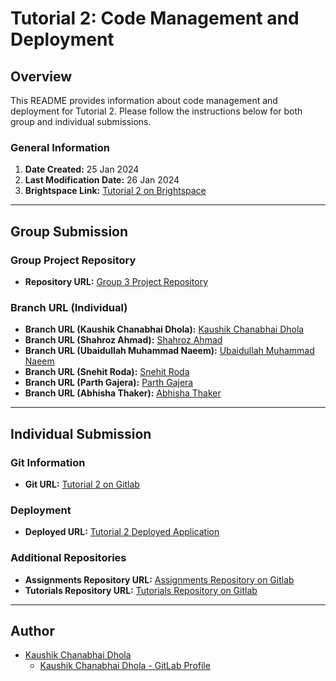 # Tutorial 2: Code Management and Deployment

## Overview
This README provides information about code management and deployment for Tutorial 2. Please follow the instructions below for both group and individual submissions.

### General Information
1. **Date Created:** 25 Jan 2024
2. **Last Modification Date:** 26 Jan 2024
3. **Brightspace Link:** [Tutorial 2 on Brightspace](https://dal.brightspace.com/d2l/le/content/311813/viewContent/4041497/View)

---

## Group Submission

### Group Project Repository
- **Repository URL:** [Group 3 Project Repository](https://git.cs.dal.ca/unaeem/csci-5709-grp-03)

### Branch URL (Individual)
- **Branch URL (Kaushik Chanabhai Dhola):** [Kaushik Chanabhai Dhola](https://git.cs.dal.ca/unaeem/csci-5709-grp-03/-/tree/KaushikChanabhai-dhola?ref_type=heads)
- **Branch URL (Shahroz Ahmad):** [Shahroz Ahmad](https://git.cs.dal.ca/unaeem/csci-5709-grp-03/-/tree/shahroz-ahmad?ref_type=heads)
- **Branch URL (Ubaidullah Muhammad Naeem):** [Ubaidullah Muhammad Naeem](https://git.cs.dal.ca/unaeem/csci-5709-grp-03/-/tree/unaeem?ref_type=heads) 
- **Branch URL (Snehit Roda):** [Snehit Roda](https://git.cs.dal.ca/unaeem/csci-5709-grp-03/-/tree/dev-snehit-roda?ref_type=heads)
- **Branch URL (Parth Gajera):** [Parth Gajera](https://git.cs.dal.ca/unaeem/csci-5709-grp-03/-/tree/parth-gajera?ref_type=heads)
- **Branch URL (Abhisha Thaker):** [Abhisha Thaker](#)

---

## Individual Submission

### Git Information
- **Git URL:** [Tutorial 2 on Gitlab](https://git.cs.dal.ca/kdhola/csci-5709-tutorials/-/tree/main/Tutorial2?ref_type=heads) 

### Deployment
- **Deployed URL:** [Tutorial 2 Deployed Application](https://main--imaginative-moxie-ab8522.netlify.app/)

### Additional Repositories
- **Assignments Repository URL:** [Assignments Repository on Gitlab](https://git.cs.dal.ca/kdhola/csci-5709-assignments)  
- **Tutorials Repository URL:** [Tutorials Repository on Gitlab](https://git.cs.dal.ca/kdhola/csci-5709-tutorials)

---

## Author
- [Kaushik Chanabhai Dhola](mailto:ks328392@dal.ca) 
   - [Kaushik Chanabhai Dhola - GitLab Profile](https://git.cs.dal.ca/kdhola)